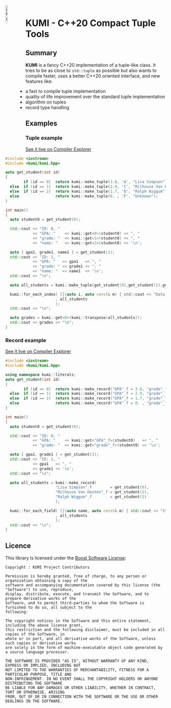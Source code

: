 <img src="https://jfalcou.github.io/kumi/logo.png" alt="KUMI Logo : s tack of triangles of variabel shades of purple" data-canonical-src="https://jfalcou.github.io/kumi/logo.png" align="left"  width="12%" height="12%" />

# KUMI - C++20 Compact Tuple Tools

## Summary

**KUMI** is a fancy C++20 implementation of a tuple-like class. It tries to be as close to
`std::tuple` as possible but also wants to compile faster, uses a better C++20 oriented interface,
and new features like:

  -  a fast to compile tuple implementation
  -  quality of life improvement over the standard tuple implementation
  -  algorithm on tuples
  -  record type handling

## Examples

### Tuple example
[See it live on Compiler Explorer](https://godbolt.org/z/c5q1cnax9)

~~~~~~~~~~~~~~~~~~~~~~~~~~~~~~~~~~~~~~~~ c++
#include <iostream>
#include <kumi/kumi.hpp>

auto get_student(int id)
{
        if (id == 0)  return kumi::make_tuple(3.8, 'A', "Lisa Simpson");
  else  if (id == 1)  return kumi::make_tuple(2.9, 'C', "Milhouse Van Houten");
  else  if (id == 2)  return kumi::make_tuple(1.7, 'D', "Ralph Wiggum");
  else                return kumi::make_tuple(0. , 'F', "Unknown");
}

int main()
{
  auto student0 = get_student(0);

  std::cout << "ID: 0, "
            << "GPA: "    << kumi::get<0>(student0) << ", "
            << "grade: "  << kumi::get<1>(student0) << ", "
            << "name: "   << kumi::get<2>(student0) << '\n';

  auto [ gpa1, grade1, name1 ] = get_student(1);
  std::cout << "ID: 1, "
            << "GPA: "   << gpa1   << ", "
            << "grade: " << grade1 << ", "
            << "name: "  << name1  << '\n';
  std::cout << "\n";

  auto all_students = kumi::make_tuple(get_student(0),get_student(1),get_student(2));

  kumi::for_each_index( [](auto i, auto const& m) { std::cout << "Data #" << i << " : " << m << "\n";}
                      , all_students
                      );
  std::cout << "\n";

  auto grades = kumi::get<0>(kumi::transpose(all_students));
  std::cout << grades << "\n";
}
~~~~~~~~~~~~~~~~~~~~~~~~~~~~~~~~~~~~~~~~

### Record example
[See it live on Compiler Explorer](https://godbolt.org/z/rqq8a6ej3)

~~~~~~~~~~~~~~~~~~~~~~~~~~~~~~~~~~~~~~~~ c++
#include <iostream>
#include <kumi/kumi.hpp>

using namespace kumi::literals;
auto get_student(int id)
{
        if (id == 0)  return kumi::make_record("GPA"_f = 3.8, "grade"_f = 'A');
  else  if (id == 1)  return kumi::make_record("GPA"_f = 2.9, "grade"_f = 'C');
  else  if (id == 2)  return kumi::make_record("GPA"_f = 1.7, "grade"_f = 'D');
  else                return kumi::make_record("GPA"_f = 0. , "grade"_f = 'F');
}

int main()
{
  auto student0 = get_student(0);

  std::cout << "ID: 0, "
            << "GPA: "    << kumi::get<"GPA"_f>(student0)   << ", "
            << "grade: "  << kumi::get<"grade"_f>(student0) << '\n';

  auto [ gpa1, grade1 ] = get_student(1);
  std::cout << "ID: 1, "
            << gpa1   << ", "
            << grade1 << '\n';
  std::cout << "\n";

  auto all_students = kumi::make_record(
                      "Lisa Simpson"_f        = get_student(0),
                      "Milhouse Van Houten"_f = get_student(1),
                      "Ralph Wiggum"_f        = get_student(2)
                      );

  kumi::for_each_field( [](auto name, auto const& m) { std::cout << "Student: " << name << ", Data : " << m << "\n";}
                      , all_students
                      );
  std::cout << "\n";
}
~~~~~~~~~~~~~~~~~~~~~~~~~~~~~~~~~~~~~~~~

## Licence

This library is licensed under the [Boost Software License](https://opensource.org/licenses/BSL-1.0):

~~~~~~~~~~~~~~~~~~~~~~~~~~~~~~~~~~~~~~~~~~~~~~~~~~ none
Copyright : KUMI Project Contributors

Permission is hereby granted, free of charge, to any person or organization obtaining a copy of the
software and accompanying documentation covered by this license (the "Software") to use, reproduce,
display, distribute, execute, and transmit the Software, and to prepare derivative works of the
Software, and to permit third-parties to whom the Software is furnished to do so, all subject to the
following:

The copyright notices in the Software and this entire statement, including the above license grant,
this restriction and the following disclaimer, must be included in all copies of the Software, in
whole or in part, and all derivative works of the Software, unless such copies or derivative works
are solely in the form of machine-executable object code generated by a source language processor.

THE SOFTWARE IS PROVIDED "AS IS", WITHOUT WARRANTY OF ANY KIND, EXPRESS OR IMPLIED, INCLUDING BUT
NOT LIMITED TO THE WARRANTIES OF MERCHANTABILITY, FITNESS FOR A PARTICULAR PURPOSE, TITLE AND
NON-INFRINGEMENT. IN NO EVENT SHALL THE COPYRIGHT HOLDERS OR ANYONE DISTRIBUTING THE SOFTWARE
BE LIABLE FOR ANY DAMAGES OR OTHER LIABILITY, WHETHER IN CONTRACT, TORT OR OTHERWISE, ARISING
FROM, OUT OF OR IN CONNECTION WITH THE SOFTWARE OR THE USE OR OTHER DEALINGS IN THE SOFTWARE.
~~~~~~~~~~~~~~~~~~~~~~~~~~~~~~~~~~~~~~~~~~~~~~~~~~
